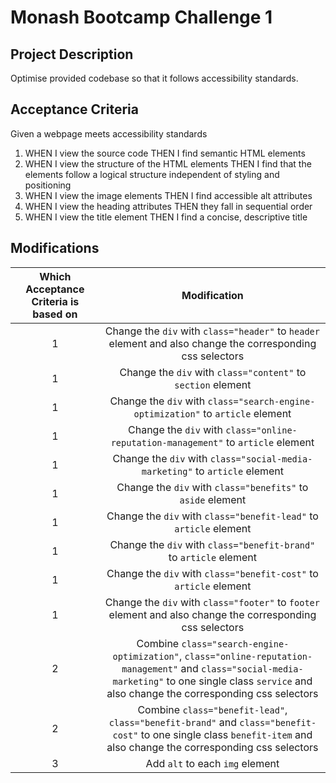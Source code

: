 # Monash Bootcamp Challenge 1

## Project Description

Optimise provided codebase so that it follows accessibility standards.

## Acceptance Criteria

Given a webpage meets accessibility standards

1. WHEN I view the source code THEN I find semantic HTML elements
2. WHEN I view the structure of the HTML elements THEN I find that the elements follow a logical structure independent of styling and positioning
3. WHEN I view the image elements THEN I find accessible alt attributes
4. WHEN I view the heading attributes THEN they fall in sequential order
5. WHEN I view the title element THEN I find a concise, descriptive title

## Modifications

| Which Acceptance Criteria is based on |                                                                                              Modification                                                                                               |
| :-----------------------------------: | :-----------------------------------------------------------------------------------------------------------------------------------------------------------------------------------------------------: |
|                   1                   |                                               Change the `div` with `class="header"` to `header` element and also change the corresponding css selectors                                                |
|                   1                   |                                                                      Change the `div` with `class="content"` to `section` element                                                                       |
|                   1                   |                                                             Change the `div` with `class="search-engine-optimization"` to `article` element                                                             |
|                   1                   |                                                            Change the `div` with `class="online-reputation-management"` to `article` element                                                            |
|                   1                   |                                                               Change the `div` with `class="social-media-marketing"` to `article` element                                                               |
|                   1                   |                                                                       Change the `div` with `class="benefits"` to `aside` element                                                                       |
|                   1                   |                                                                    Change the `div` with `class="benefit-lead"` to `article` element                                                                    |
|                   1                   |                                                                   Change the `div` with `class="benefit-brand"` to `article` element                                                                    |
|                   1                   |                                                                    Change the `div` with `class="benefit-cost"` to `article` element                                                                    |
|                   1                   |                                               Change the `div` with `class="footer"` to `footer` element and also change the corresponding css selectors                                                |
|                   2                   | Combine `class="search-engine-optimization"`, `class="online-reputation-management"` and `class="social-media-marketing"` to one single class `service` and also change the corresponding css selectors |
|                   2                   |                  Combine `class="benefit-lead"`, `class="benefit-brand"` and `class="benefit-cost"` to one single class `benefit-item` and also change the corresponding css selectors                  |
|                   3                   |                                                                                     Add `alt` to each `img` element                                                                                     |
